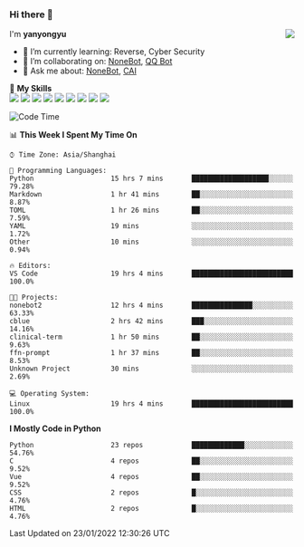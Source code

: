 ### Hi there 👋

<a href="#">
  <img align="right" src="https://github-readme-stats.vercel.app/api?username=yanyongyu&count_private=true&show_icons=true&bg_color=15,f2f7fd,E0EAFC" />
</a>

I'm **yanyongyu**

- 🌱 I’m currently learning: Reverse, Cyber Security
- 👯 I’m collaborating on: [NoneBot](https://github.com/nonebot), [QQ Bot](https://github.com/Mrs4s/go-cqhttp)
- 💬 Ask me about: [NoneBot](https://github.com/nonebot), [CAI](https://github.com/cscs181/CAI)

🌟 **My Skills**  
![](https://img.shields.io/badge/-Python-3e74a2?style=flat-square&logo=Python&logoColor=fff)
![](https://img.shields.io/badge/-Node.js-339933?style=flat-square&logo=Node.js&logoColor=fff)
![](https://img.shields.io/badge/-Vue-4fc08d?style=flat-square&logo=Vue.js&logoColor=fff)
![](https://img.shields.io/badge/-React-2d98ce?style=flat-square&logo=React&logoColor=fff)
![](https://img.shields.io/badge/-Docker-2496ED?style=flat-square&logo=Docker&logoColor=fff)
![](https://img.shields.io/badge/-Linux-000000?style=flat-square&logo=Linux&logoColor=fff)
![](https://img.shields.io/badge/-MySQL-4479A1?style=flat-square&logo=MySQL&logoColor=fff)
![](https://img.shields.io/badge/-Redis-DC382D?style=flat-square&logo=Redis&logoColor=fff)
![](https://img.shields.io/badge/-MongoDB-47A248?style=flat-square&logo=MongoDB&logoColor=fff)

<!--START_SECTION:waka-->
![Code Time](http://img.shields.io/badge/Code%20Time-2%2C051%20hrs%2053%20mins-blue)

📊 **This Week I Spent My Time On** 

```text
⌚︎ Time Zone: Asia/Shanghai

💬 Programming Languages: 
Python                   15 hrs 7 mins       ███████████████████░░░░░░   79.28% 
Markdown                 1 hr 41 mins        ██░░░░░░░░░░░░░░░░░░░░░░░   8.87% 
TOML                     1 hr 26 mins        ██░░░░░░░░░░░░░░░░░░░░░░░   7.59% 
YAML                     19 mins             ░░░░░░░░░░░░░░░░░░░░░░░░░   1.72% 
Other                    10 mins             ░░░░░░░░░░░░░░░░░░░░░░░░░   0.94%

🔥 Editors: 
VS Code                  19 hrs 4 mins       █████████████████████████   100.0%

🐱‍💻 Projects: 
nonebot2                 12 hrs 4 mins       ███████████████░░░░░░░░░░   63.33% 
cblue                    2 hrs 42 mins       ███░░░░░░░░░░░░░░░░░░░░░░   14.16% 
clinical-term            1 hr 50 mins        ██░░░░░░░░░░░░░░░░░░░░░░░   9.63% 
ffn-prompt               1 hr 37 mins        ██░░░░░░░░░░░░░░░░░░░░░░░   8.53% 
Unknown Project          30 mins             ░░░░░░░░░░░░░░░░░░░░░░░░░   2.69%

💻 Operating System: 
Linux                    19 hrs 4 mins       █████████████████████████   100.0%

```

**I Mostly Code in Python** 

```text
Python                   23 repos            █████████████░░░░░░░░░░░░   54.76% 
C                        4 repos             ██░░░░░░░░░░░░░░░░░░░░░░░   9.52% 
Vue                      4 repos             ██░░░░░░░░░░░░░░░░░░░░░░░   9.52% 
CSS                      2 repos             █░░░░░░░░░░░░░░░░░░░░░░░░   4.76% 
HTML                     2 repos             █░░░░░░░░░░░░░░░░░░░░░░░░   4.76%

```



 Last Updated on 23/01/2022 12:30:26 UTC
<!--END_SECTION:waka-->
